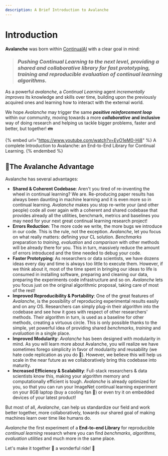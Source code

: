 ```yaml
---
description: A Brief Introduction to Avalanche
---
```


# Introduction

**Avalanche** was born within [ContinualAI](https://www.continualai.org) with a clear goal in mind:

> ### _Pushing Continual Learning to the next level, providing a shared and collaborative library for fast prototyping, training and reproducible evaluation of continual learning algorithms._

As a powerful _avalanche_, a _Continual Learning_ agent _incrementally_ _improves_ its knowledge and skills over time, building upon the previously acquired ones and learning how to interact with the external world.

We hope _Avalanche_ may trigger the same _**positive reinforcement loop**_ within our community, moving towards a more _**collaborative**_ **and inclusive** way of doing research and helping us tackle bigger problems, faster and better, but together! 👪

{% embed url="https://www.youtube.com/watch?v=EyO1eM0-Hi8" %}
A complete Introduction to Avalanche: an End-to-End Library for Continual Learning.
{% endembed %}

## 💪The Avalanche Advantage

Avalanche has several advantages:

* **Shared & Coherent Codebase**: Aren't you tired of re-inventing the wheel in continual learning? We are. Re-producing paper results has always been daunting in machine learning and it is even more so in continual learning. _Avalanche_ makes you stop re-write your (and other people) code all over again with a coherent and shared codebase that provides already all the utilities, benchmark, metrics and baselines you may need for your next great continual learning research project!&#x20;
* **Errors Reduction**: The more code we write, the more bugs we introduce in our code. This is the rule, not the exception. _Avalanche_, let you focus on what really matters: defining your CL solution. _Benchmarks_ preparation to _training,_ _evaluation_ and _comparison_ with other methods will be already there for you. This in turn, massively reduce the amount of errors introduced and the time needed to debug your code.&#x20;
* **Faster Prototyping**: As researchers or data scientists, we have dozens ideas every day and time is always too little to execute them.  However, if we think about it, most of the time spent in bringing our ideas to life is consumed in installing software, preparing and cleaning our data, preparing the experiments code infrastructure and so on. _Avalanche_ lets you focus just on the original algorithmic proposal, taking care of most of the rest!&#x20;
* **Improved Reproducibility & Portability**: One of the great features of _Avalanche_, is the possibility of reproducing experimental results easily and on any OS. Researchers can simply plug-in their algorithm into the codebase and see how it goes with respect of other researchers' methods. Their algorithm in turn, is used as a baseline for other methods, creating a virtuous circle. This is only possible thanks to the simple, yet powerful idea of providing shared _benchmarks_, _training_ and _evaluation_ in a single place.&#x20;
* **Improved Modularity**: _Avalanche_ has been designed with modularity in mind. As you will learn more about Avalanche, you will realize we have sometimes forego simplicity in favor of modularity and reusability (we hate code replication as you do 🤪). However, we believe this will help us scale in the near future as we collaboratively bring this codebase into maturity. &#x20;
* **Increased Efficiency & Scalability**: Full-stack researchers & data scientists know this, making your algorithm memory and computationally efficient is tough. _Avalanche_ is already optimized for you, so that you can run your ImageNet continual learning experiment on your 8GB laptop (buy a cooling fan 💨) or even try it on embedded devices of your latest product!

But most of all, _Avalanche_, can help us standardize our field and work better together, more collaboratively, towards our shared goal of making machines learn over time like humans do.

_Avalanche_ the first experiment of a **End-to-end Library** for reproducible _continual learning_ research where you can find _benchmarks_, _algorithms, evaluation utilities_ and much more in the same place.

Let's make it together 👫 a wonderful ride! 🎈
